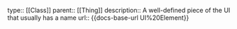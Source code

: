 type:: [[Class]]
parent:: [[Thing]]
description:: A well-defined piece of the UI that usually has a name
url:: {{docs-base-url UI%20Element}}
